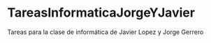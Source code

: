 # TareasInformaticaJorgeYJavier
Tareas para la clase de informática de Javier Lopez y Jorge Gerrero
